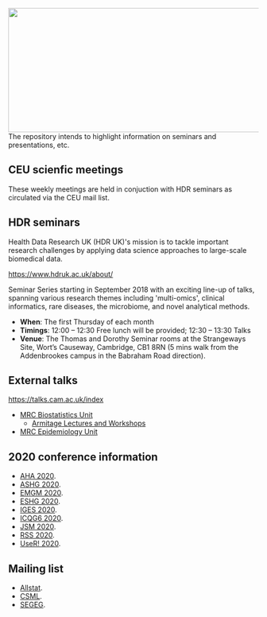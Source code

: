<a href="http://phdcomics.com/comics/archive.php?comicid=719"> <img src="http://phdcomics.com/comics/archive/phd060406s.gif" width="560" height="250" align="right"> </a>

The repository intends to highlight information on seminars and presentations, etc.

## CEU scienfic meetings

These weekly meetings are held in conjuction with HDR seminars as circulated via the CEU mail list.

## HDR seminars

Health Data Research UK (HDR UK)'s mission is to tackle important research challenges by applying data science approaches to large-scale biomedical data.

https://www.hdruk.ac.uk/about/ 

Seminar Series starting in September 2018 with an exciting line-up of talks, spanning various research themes including 'multi-omics', clinical informatics, rare diseases, the microbiome, and novel analytical methods.

* **When**: The first Thursday of each month
* **Timings**: 12:00 – 12:30     Free lunch will be provided; 12:30 – 13:30     Talks 
* **Venue**: The Thomas and Dorothy Seminar rooms at the Strangeways Site, Wort’s Causeway, Cambridge, CB1 8RN
      (5 mins walk from the Addenbrookes campus in the Babraham Road direction).

## External talks

https://talks.cam.ac.uk/index

* [MRC Biostatistics Unit](https://talks.cam.ac.uk/show/index/7411)
  * [Armitage Lectures and Workshops](https://www.mrc-bsu.cam.ac.uk/news-and-events/armitage-lectureships-and-workshops/)
* [MRC Epidemiology Unit](http://www.mrc-epid.cam.ac.uk/events)

## 2020 conference information

* [AHA 2020](https://www.pr-medicalevents.com/congress/aha-2020/).
* [ASHG 2020](https://www.ashg.org/2020meeting/).
* [EMGM 2020](https://wp.unil.ch/emgm2020/).
* [ESHG 2020](https://2020.eshg.org/).
* [IGES 2020](https://iges.memberclicks.net/iges-2020).
* [ICQG6 2020](https://icqg6.org/).
* [JSM 2020](https://www.amstat.org/ASA/Meetings/Joint-Statistical-Meetings.aspx).
* [RSS 2020](https://www.statslife.org.uk/news/3999-bournemouth-chosen-to-host-rss-2020-conference).
* [UseR! 2020](https://user2020.r-project.org/).

## Mailing list

* [Allstat](https://www.jiscmail.ac.uk/cgi-bin/webadmin?A0=ALLSTAT).
* [CSML](http://www.mailinglists.ucl.ac.uk/mailman/listinfo/csml).
* [SEGEG](https://mailman.kcl.ac.uk/mailman/listinfo/segeg).
